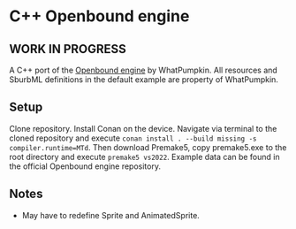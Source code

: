 # C++ Openbound engine
## WORK IN PROGRESS
A C++ port of the [Openbound engine](https://github.com/WhatPumpkin/Sburb) by WhatPumpkin. All resources and SburbML definitions in the default example are property of WhatPumpkin.

## Setup
Clone repository.
Install Conan on the device.
Navigate via terminal to the cloned repository and execute `conan install . --build missing -s compiler.runtime=MTd`.
Then download Premake5, copy premake5.exe to the root directory and execute `premake5 vs2022`.
Example data can be found in the official Openbound engine repository.

## Notes
- May have to redefine Sprite and AnimatedSprite.